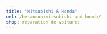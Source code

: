 ```yaml
---
title: "Mitsubishi & Honda"
url: /besancon/mitsubishi-and-honda/
shop: réparation de voitures
---
```

